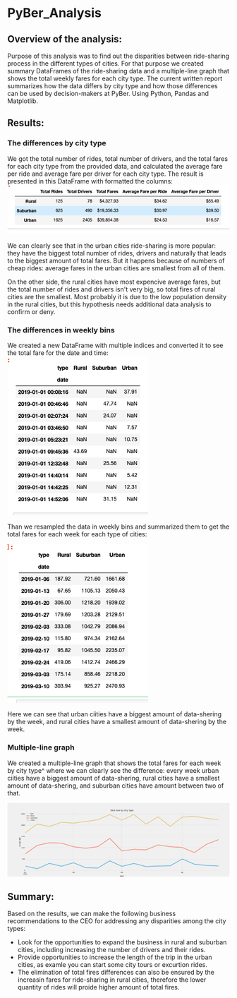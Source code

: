 # PyBer_Analysis

## Overview of the analysis:

Purpose of this analysis was to find out the disparities between ride-sharing process in the different types of cities. For that purpose we created summary DataFrames of the ride-sharing data and a multiple-line graph that shows the total weekly fares for each city type. The current written report summarizes how the data differs by city type and how those differences can be used by decision-makers at PyBer. Using Python, Pandas and Matplotlib. 


## Results:

### The differences by city type

We got the total number of rides, total number of drivers, and the total fares for each city type from the provided data, and calculated the average fare per ride and average fare per driver for each city type. The result is presented in this DataFrame with formatted the columns: ![formatted.png](/Resources/formatted.png) 

We can clearly see that in the urban cities ride-sharing is more popular: they have the biggest total number of rides, drivers and naturally that leads to the biggest amount of total fares. But it happens because of numbers of cheap rides: average fares in the urban cities are smallest from all of them.

On the other side, the rural cities have most expencive average fares, but the total number of rides and drivers isn't very big, so total fires of rural cities are the smallest. Most probably it is due to the low population density in the rural cities, but this hypothesis needs additional data analysis to confirm or deny. 

### The differences in weekly bins

We created a new DataFrame with multiple indices and converted it to see the total fare for the date and time:![dates.png](/Resources/dates.png) 

Than we resampled the data in weekly bins and summarized them to get the total fares for each week for each type of cities:

![result.png](/Resources/result.png) 

Here we can see that urban ciities have a biggest amount of data-shering by the week, and rural cities have a smallest amount of data-shering by the week.

### Multiple-line graph

We created a multiple-line graph that shows the total fares for each week by city type^ where we can clearly see the difference: every week urban ciities have a biggest amount of data-shering, rural cities have a smallest amount of data-shering, and suburban cities have amount between two of that.

![PyBer_fare_summary.png](/analysis/PyBer_fare_summary.png)


## Summary: 

Based on the results, we can  make the following business recommendations to the CEO for addressing any disparities among the city types:

* Look for the opportunities to expand the business in rural and suburban cities, including increasing the number of drivers and their rides. 
* Provide opportunities to increase the length of the trip in the urban cities, as examle you can start some city tours or excurtion rides. 
* The elimination of total fires differences can also be ensured by the increasin fares for ride-sharing in rural cities, therefore the lower quantity of rides will proide higher amount of total fires. 
